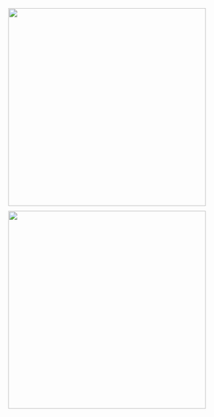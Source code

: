 <div style="display: grid; grid-template-columns: 1fr 1fr; gap: 10px;">
  <picture>
    <source
      srcset="https://github-readme-stats.vercel.app/api?username=GongJr0&show_icons=true&theme=dracula"
      media="(prefers-color-scheme: dark), (prefers-color-scheme: no-preference)"
    />
    <source
      srcset="https://github-readme-stats.vercel.app/api?username=GongJr0&show_icons=true"
      media="(prefers-color-scheme: light)"
    />
    <img src="https://github-readme-stats.vercel.app/api?username=anuraghazra&show_icons=true" width=400px/>
  </picture>
  <br></br> 
  <picture>
    <source
      srcset="https://github-readme-stats.vercel.app/api/pin/?username=GongJr0&repo=NeoPortfolio"
    />
    <a href="https://github.com/GongJr0/NeoPortfolio"><img src="https://github-readme-stats.vercel.app/api/pin/?username=GongJr0&repo=NeoPortfolio&theme=dracula" width=400px/></a>
  </picture>
</div>
